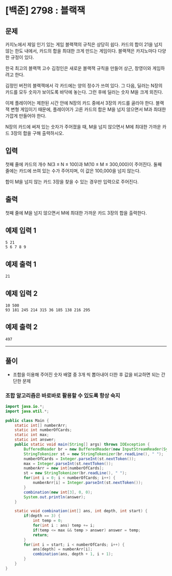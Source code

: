 # [백준] 2798 : 블랙잭

## 문제

카지노에서 제일 인기 있는 게임 블랙잭의 규칙은 상당히 쉽다. 카드의 합이 21을 넘지 않는 한도 내에서, 카드의 합을 최대한 크게 만드는 게임이다. 블랙잭은 카지노마다 다양한 규정이 있다.

한국 최고의 블랙잭 고수 김정인은 새로운 블랙잭 규칙을 만들어 상근, 창영이와 게임하려고 한다.

김정인 버전의 블랙잭에서 각 카드에는 양의 정수가 쓰여 있다. 그 다음, 딜러는 N장의 카드를 모두 숫자가 보이도록 바닥에 놓는다. 그런 후에 딜러는 숫자 M을 크게 외친다.

이제 플레이어는 제한된 시간 안에 N장의 카드 중에서 3장의 카드를 골라야 한다. 블랙잭 변형 게임이기 때문에, 플레이어가 고른 카드의 합은 M을 넘지 않으면서 M과 최대한 가깝게 만들어야 한다.

N장의 카드에 써져 있는 숫자가 주어졌을 때, M을 넘지 않으면서 M에 최대한 가까운 카드 3장의 합을 구해 출력하시오.

## 입력

첫째 줄에 카드의 개수 N(3 ≤ N ≤ 100)과 M(10 ≤ M ≤ 300,000)이 주어진다. 둘째 줄에는 카드에 쓰여 있는 수가 주어지며, 이 값은 100,000을 넘지 않는다.

합이 M을 넘지 않는 카드 3장을 찾을 수 있는 경우만 입력으로 주어진다.

## 출력

첫째 줄에 M을 넘지 않으면서 M에 최대한 가까운 카드 3장의 합을 출력한다.

## 예제 입력 1

```
5 21
5 6 7 8 9

```

## 예제 출력 1

```
21

```

## 예제 입력 2

```
10 500
93 181 245 214 315 36 185 138 216 295

```

## 예제 출력 2

```
497
```

---

## 풀이

- 조합을 이용해 주어진 숫자 배열 중 3개 씩 뽑아내어 더한 후 값을 비교하면 되는 간단한 문제

### 조합 알고리즘은 바로바로 활용할 수 있도록 항상 숙지

```java
import java.io.*;
import java.util.*;

public class Main {
    static int[] numberArr;
    static int numberOfCards;
    static int max;
    static int answer;
    public static void main(String[] args) throws IOException {
        BufferedReader br = new BufferedReader(new InputStreamReader(System.in));
        StringTokenizer st = new StringTokenizer(br.readLine(), " ");
        numberOfCards = Integer.parseInt(st.nextToken());
        max = Integer.parseInt(st.nextToken());
        numberArr = new int[numberOfCards];
        st = new StringTokenizer(br.readLine(), " ");
        for(int i = 0; i < numberOfCards; i++) {
            numberArr[i] = Integer.parseInt(st.nextToken());
        }
        combination(new int[3], 0, 0);
        System.out.println(answer);
    }

    static void combination(int[] ans, int depth, int start) {
        if(depth == 3) {
            int temp = 0;
            for(int i : ans) temp += i;
            if(temp <= max && temp > answer) answer = temp;
            return;
        }
        for(int i = start; i < numberOfCards; i++) {
            ans[depth] = numberArr[i];
            combination(ans, depth + 1, i + 1);
        }
    }
}
```